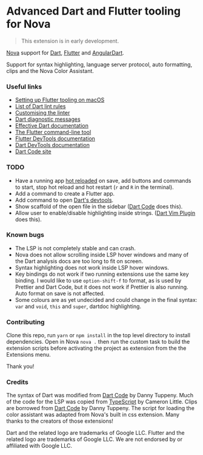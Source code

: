 # Advanced Dart and Flutter tooling for Nova

> This extension is in early development.

[Nova](https://nova.app) support for [Dart](https://dart.dev), [Flutter](https://flutter.dev) and [AngularDart](https://angualardart.dev).

Support for syntax highlighting, language server protocol, auto formatting, clips and the Nova Color Assistant.

### Useful links

- [Setting up Flutter tooling on macOS](https://flutter.dev/docs/get-started/install/macos)
- [List of Dart lint rules](https://dart-lang.github.io/linter/lints/)
- [Customising the linter](https://dart.dev/guides/language/analysis-options#the-analysis-options-file)
- [Dart diagnostic messages](https://dart.dev/tools/diagnostic-messages)
- [Effective Dart documentation](https://dart.dev/guides/language/effective-dart/documentation)
- [The Flutter command-line tool](https://flutter.dev/docs/reference/flutter-cli)
- [Flutter DevTools documentation](https://flutter.dev/docs/development/tools/devtools)
- [Dart DevTools documentation](https://dart.dev/tools/dart-devtools)
- [Dart Code site](https://dartcode.org)

### TODO

- Have a running app [hot reloaded](https://flutter.dev/docs/development/tools/hot-reload) on save, add buttons and commands to start, stop hot reload and hot restart (`r` and `R` in the terminal).
- Add a command to create a Flutter app.
- Add command to open [Dart's devtools](https://dart.dev/tools/dart-devtools).
- Show scaffold of the open file in the sidebar ([Dart Code](https://github.com/Dart-Code/Dart-Code) does this).
- Allow user to enable/disable highlighting inside strings. ([Dart Vim Plugin](https://github.com/dart-lang/dart-vim-plugin) does this).

### Known bugs

- The LSP is not completely stable and can crash.
- Nova does not allow scrolling inside LSP hover windows and many of the Dart analysis docs are too long to fit on screen.
- Syntax highlighting does not work inside LSP hover windows.
- Key bindings do not work if two running extensions use the same key binding. I would like to use `option-shift-f` to format, as is used by Prettier and Dart Code, but it does not work if Prettier is also running. Auto format on save is not affected.
- Some colours are as yet undecided and could change in the final syntax: `var` and `void`, `this` and `super`, dartdoc highlighting.

### Contributing

Clone this repo, run `yarn` or `npm install` in the top level directory to install dependencies. Open in Nova `nova .` then run the custom task to build the extension scripts before activating the project as extension from the the Extensions menu.

Thank you!

### Credits

The syntax of Dart was modified from [Dart Code](https://github.com/Dart-Code/Dart-Code) by Danny Tuppeny. Much of the code for the LSP was copied from [TypeScript](https://github.com/apexskier/nova-typescript) by Cameron Little. Clips are borrowed from [Dart Code](https://github.com/Dart-Code/Dart-Code) by Danny Tuppeny. The script for loading the color assistant was adapted from Nova's built in css extension. Many thanks to the creators of those extensions!

Dart and the related logo are trademarks of Google LLC. Flutter and the related logo are trademarks of Google LLC. We are not endorsed by or affiliated with Google LLC.

<br />
